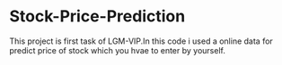 # Stock-Price-Prediction
This project is first task of LGM-VIP.In this code i used a online data for predict price of stock which you hvae to enter by yourself.
